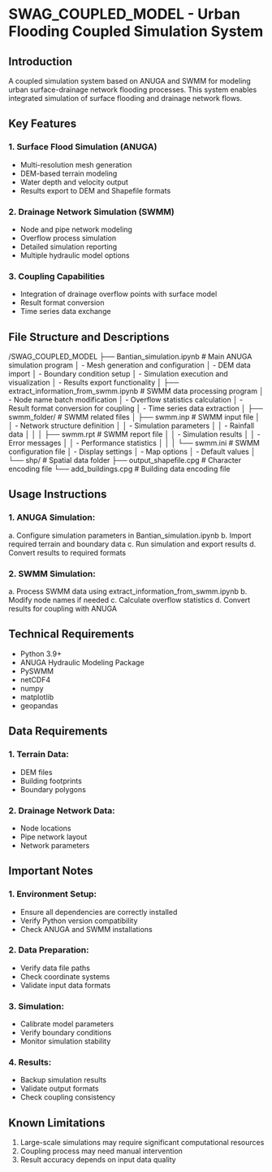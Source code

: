 # SWAG_COUPLED_MODEL - Urban Flooding Coupled Simulation System

## Introduction
A coupled simulation system based on ANUGA and SWMM for modeling urban surface-drainage network flooding processes. This system enables integrated simulation of surface flooding and drainage network flows.

## Key Features
### 1. Surface Flood Simulation (ANUGA)
- Multi-resolution mesh generation
- DEM-based terrain modeling
- Water depth and velocity output
- Results export to DEM and Shapefile formats

### 2. Drainage Network Simulation (SWMM)
- Node and pipe network modeling
- Overflow process simulation
- Detailed simulation reporting
- Multiple hydraulic model options

### 3. Coupling Capabilities
- Integration of drainage overflow points with surface model
- Result format conversion
- Time series data exchange

## File Structure and Descriptions
/SWAG_COUPLED_MODEL
├── Bantian_simulation.ipynb # Main ANUGA simulation program
│ - Mesh generation and configuration
│ - DEM data import
│ - Boundary condition setup
│ - Simulation execution and visualization
│ - Results export functionality
│
├── extract_information_from_swmm.ipynb # SWMM data processing program
│ - Node name batch modification
│ - Overflow statistics calculation
│ - Result format conversion for coupling
│ - Time series data extraction
│
├── swmm_folder/ # SWMM related files
│ ├── swmm.inp # SWMM input file
│ │ - Network structure definition
│ │ - Simulation parameters
│ │ - Rainfall data
│ │
│ ├── swmm.rpt # SWMM report file
│ │ - Simulation results
│ │ - Error messages
│ │ - Performance statistics
│ │
│ └── swmm.ini # SWMM configuration file
│ - Display settings
│ - Map options
│ - Default values
│
└── shp/ # Spatial data folder
├── output_shapefile.cpg # Character encoding file
└── add_buildings.cpg # Building data encoding file


## Usage Instructions
### 1. ANUGA Simulation:
a. Configure simulation parameters in Bantian_simulation.ipynb
b. Import required terrain and boundary data
c. Run simulation and export results
d. Convert results to required formats

### 2. SWMM Simulation:
a. Process SWMM data using extract_information_from_swmm.ipynb
b. Modify node names if needed
c. Calculate overflow statistics
d. Convert results for coupling with ANUGA

## Technical Requirements
- Python 3.9+
- ANUGA Hydraulic Modeling Package
- PySWMM
- netCDF4
- numpy
- matplotlib
- geopandas

## Data Requirements
### 1. Terrain Data:
- DEM files
- Building footprints
- Boundary polygons

### 2. Drainage Network Data:
- Node locations
- Pipe network layout
- Network parameters

## Important Notes
### 1. Environment Setup:
- Ensure all dependencies are correctly installed
- Verify Python version compatibility
- Check ANUGA and SWMM installations

### 2. Data Preparation:
- Verify data file paths
- Check coordinate systems
- Validate input data formats

### 3. Simulation:
- Calibrate model parameters
- Verify boundary conditions
- Monitor simulation stability

### 4. Results:
- Backup simulation results
- Validate output formats
- Check coupling consistency

## Known Limitations
1. Large-scale simulations may require significant computational resources
2. Coupling process may need manual intervention
3. Result accuracy depends on input data quality
